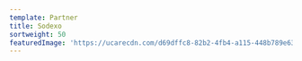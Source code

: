 ```yaml
---
template: Partner
title: Sodexo
sortweight: 50
featuredImage: 'https://ucarecdn.com/d69dffc8-82b2-4fb4-a115-448b789e6383/'
---
```


